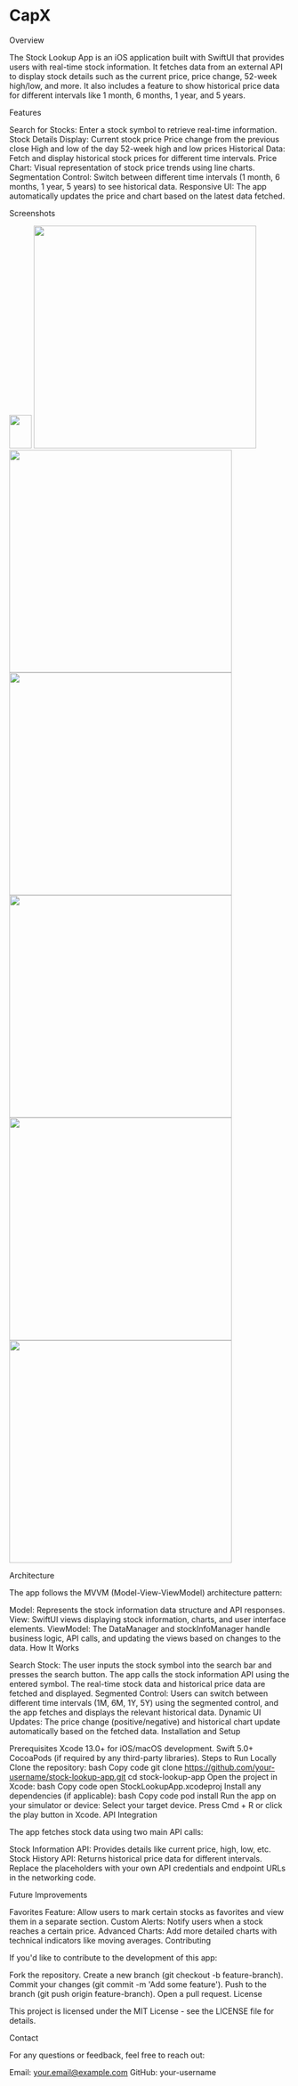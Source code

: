 # CapX
 
Overview

The Stock Lookup App is an iOS application built with SwiftUI that provides users with real-time stock information. It fetches data from an external API to display stock details such as the current price, price change, 52-week high/low, and more. It also includes a feature to show historical price data for different intervals like 1 month, 6 months, 1 year, and 5 years.

Features

Search for Stocks: Enter a stock symbol to retrieve real-time information.
Stock Details Display:
Current stock price
Price change from the previous close
High and low of the day
52-week high and low prices
Historical Data: Fetch and display historical stock prices for different time intervals.
Price Chart: Visual representation of stock price trends using line charts.
Segmentation Control: Switch between different time intervals (1 month, 6 months, 1 year, 5 years) to see historical data.
Responsive UI: The app automatically updates the price and chart based on the latest data fetched.

Screenshots


<!-- DARK MODE -->
<img src="https://github.com/user-attachments/assets/bdae2b0d-a35d-4e34-8813-9a86b9631005" width="40" height="60" />

<img src="https://github.com/user-attachments/assets/885d7dfc-648a-4e82-8cd9-1f8f1e9613f8" width="400" />

<img src="https://github.com/user-attachments/assets/73ee5496-75f1-496a-8be0-f12b1b9b378f" width="400" />

<img src="https://github.com/user-attachments/assets/fbe9f8f1-fe18-44e7-8093-69a4dd9df32a" width="400" />

<!-- LIGHT MODE -->
<img src="https://github.com/user-attachments/assets/4eb7b452-6f4e-4616-a77e-7956a4afd13c" width="400" />

<img src="https://github.com/user-attachments/assets/9c1a58c5-fe9e-495f-8146-54167314e7f8" width="400" />

<img src="https://github.com/user-attachments/assets/f1f43083-060e-47ce-b79b-5ba8fec74fe4" width="400" />


Architecture

The app follows the MVVM (Model-View-ViewModel) architecture pattern:

Model: Represents the stock information data structure and API responses.
View: SwiftUI views displaying stock information, charts, and user interface elements.
ViewModel: The DataManager and stockInfoManager handle business logic, API calls, and updating the views based on changes to the data.
How It Works

Search Stock: The user inputs the stock symbol into the search bar and presses the search button.
The app calls the stock information API using the entered symbol.
The real-time stock data and historical price data are fetched and displayed.
Segmented Control: Users can switch between different time intervals (1M, 6M, 1Y, 5Y) using the segmented control, and the app fetches and displays the relevant historical data.
Dynamic UI Updates: The price change (positive/negative) and historical chart update automatically based on the fetched data.
Installation and Setup

Prerequisites
Xcode 13.0+ for iOS/macOS development.
Swift 5.0+
CocoaPods (if required by any third-party libraries).
Steps to Run Locally
Clone the repository:
bash
Copy code
git clone https://github.com/your-username/stock-lookup-app.git
cd stock-lookup-app
Open the project in Xcode:
bash
Copy code
open StockLookupApp.xcodeproj
Install any dependencies (if applicable):
bash
Copy code
pod install
Run the app on your simulator or device:
Select your target device.
Press Cmd + R or click the play button in Xcode.
API Integration

The app fetches stock data using two main API calls:

Stock Information API: Provides details like current price, high, low, etc.
Stock History API: Returns historical price data for different intervals.
Replace the placeholders with your own API credentials and endpoint URLs in the networking code.

Future Improvements

Favorites Feature: Allow users to mark certain stocks as favorites and view them in a separate section.
Custom Alerts: Notify users when a stock reaches a certain price.
Advanced Charts: Add more detailed charts with technical indicators like moving averages.
Contributing

If you'd like to contribute to the development of this app:

Fork the repository.
Create a new branch (git checkout -b feature-branch).
Commit your changes (git commit -m 'Add some feature').
Push to the branch (git push origin feature-branch).
Open a pull request.
License

This project is licensed under the MIT License - see the LICENSE file for details.

Contact

For any questions or feedback, feel free to reach out:

Email: your.email@example.com
GitHub: your-username
